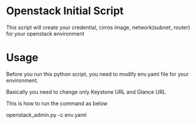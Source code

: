 # Openstack Initial Script
This script will create your credential, cirros image, network(subnet, router) for your openstack environment

# Usage 
Before you run this python script, you need to modify env.yaml file for your environment.

Basically you need to change only Keystone URL and Glance URL

This is how to run the command as below

openstack_admin.py -c env.yaml



